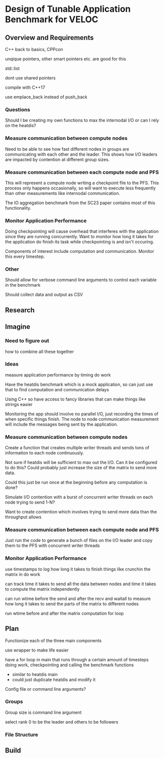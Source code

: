 # Design of Tunable Application Benchmark for VELOC

## Overview and Requirements

C++ back to basics, CPPcon

unqique pointers, other smart pointers etc. are good for this

std::list

dont use shared pointers

compile with C++17

use emplace_back instead of push_back

### Questions

Should I be creating my own functions to max the internodal I/O or can I rely on the heatdis?

### Measure communication between compute nodes

Need to be able to see how fast different nodes in groups are communicating with each other and the leader. This shows how I/O leaders are impacted by contention at different group sizes.

### Measure communication between each compute node and PFS

This will represent a compute node writing a checkpoint file to the PFS. This process only happens occasionally, so will want to execute less frequently than other measurements like internodal communication. 

The IO aggregation benchmark from the SC23 paper contains most of this functionality.

### Monitor Application Performance

Doing checkpointing will cause overhead that interferes with the application since they are running concurrently. Want to monitor how long it takes for the application do finish its task while checkpointing is and isn't occuring.

Components of interest include computation and communication. Monitor this every timestep.

### Other

Should allow for verbose command line arguments to control each variable in the benchmark

Should collect data and output as CSV


## Research

## Imagine

### Need to figure out

how to combine all these together

### Ideas

measure application performance by timing do work

Have the heatdis benchmark which is a mock application, so can just use that to find computation and communication delays

Using C++ so have access to fancy libraries that can make things like strings easier 

Monitoring the app should involve no parallel I/O, just recording the times of when specific things finish. The node to node communication measurement will include the messages being sent by the application.

### Measure communication between compute nodes

Create a function that creates multiple writer threads and sends tons of information to each node continuously. 

Not sure if heatdis will be sufficient to max out the I/O. Can it be configured to do this? Could probably just increase the size of the matrix to send more data.

Could this just be run once at the beginning before any computation is done?

Simulate I/O contention with a burst of concurrent writer threads on each node trying to send 1-N?

Want to create contention which involves trying to send more data than the throughput allows


### Measure communication between each compute node and PFS

Just run the code to generate a bunch of files on the I/O leader and copy them to the PFS with concurrent writer threads

### Monitor Application Performance

use timestamps to log how long it takes to finish things like crunchin the matrix in do work

can track time it takes to send all the data between nodes and time it takes to compute the matrix independently

can run wtime before the send and after the recv and waitall to measure how long it takes to send the parts of the matrix to different nodes

run wtime before and after the matrix computation for loop

## Plan

Functionize each of the three main components

use wrapper to make life easier

have a for loop in main that runs through a certain amount of timesteps doing work, checkpointing and calling the benchmark functions
- similar to heatdis main 
- could just duplicate heatdis and modify it 

Config file or command line arguments? 

### Groups

Group size is command line argument 

select rank 0 to be the leader and others to be followers

### File Structure



## Build